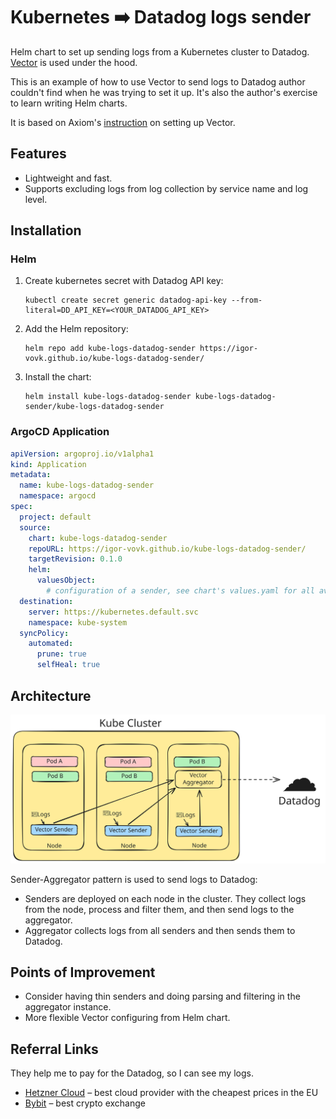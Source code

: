 # Kubernetes ➡️ Datadog logs sender

Helm chart to set up sending logs from a Kubernetes cluster to Datadog. [Vector](https://vector.dev) is used under the
hood.

This is an example of how to use Vector to send logs to Datadog author couldn't find when
he was trying to set it up.
It's also the author's exercise to learn writing Helm charts.

It is based on Axiom's [instruction](https://axiom.co/docs/send-data/kubernetes) on setting up Vector.

## Features

* Lightweight and fast.
* Supports excluding logs from log collection by service name and log level.

## Installation

### Helm
1. Create kubernetes secret with Datadog API key:
   ```shell
   kubectl create secret generic datadog-api-key --from-literal=DD_API_KEY=<YOUR_DATADOG_API_KEY>
    ```
2. Add the Helm repository:
   ```shell
   helm repo add kube-logs-datadog-sender https://igor-vovk.github.io/kube-logs-datadog-sender/
   ```
3. Install the chart:
   ```shell
   helm install kube-logs-datadog-sender kube-logs-datadog-sender/kube-logs-datadog-sender
   ```

### ArgoCD Application
```yaml
apiVersion: argoproj.io/v1alpha1
kind: Application
metadata:
  name: kube-logs-datadog-sender
  namespace: argocd
spec:
  project: default
  source:
    chart: kube-logs-datadog-sender
    repoURL: https://igor-vovk.github.io/kube-logs-datadog-sender/
    targetRevision: 0.1.0
    helm:
      valuesObject:
        # configuration of a sender, see chart's values.yaml for all available options
  destination:
    server: https://kubernetes.default.svc
    namespace: kube-system
  syncPolicy:
    automated:
      prune: true
      selfHeal: true
```

## Architecture

![Architecture](./docs/architecture-diagram.svg)

Sender-Aggregator pattern is used to send logs to Datadog:

* Senders are deployed on each node in the cluster. They collect logs from the node, process and filter them, and then
  send logs to the aggregator.
* Aggregator collects logs from all senders and then sends them to Datadog.

## Points of Improvement

* Consider having thin senders and doing parsing and filtering in the aggregator instance.
* More flexible Vector configuring from Helm chart.

## Referral Links

They help me to pay for the Datadog, so I can see my logs.

* [Hetzner Cloud](https://hetzner.cloud/?ref=iAnthJAtoQ8d) – best cloud provider with the cheapest prices in the EU
* [Bybit](https://www.bybit.nl/invite?ref=EVWANAG) – best crypto exchange